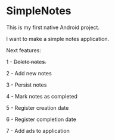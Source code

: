 # SimpleNotes

This is my first native Android project.

I want to make a simple notes application.

Next features:

  1 - ~~Delete notes.~~
	
  2 - Add new notes
	
  3 - Persist notes
	
  4 - Mark notes as completed
	
  5 - Register creation date
	
  6 - Register completion date
	
  7 - Add ads to application
